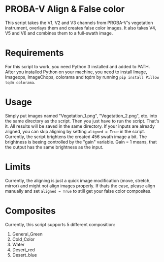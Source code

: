# PROBA-V Align & False color
This script takes the V1, V2 and V3 channels from PROBA-V's vegetation instrument, overlays them and creates false color images.
It also takes V4, V5 and V6 and combines them to a full-swath image.

# Requirements
For this script to work, you need Python 3 installed and added to PATH. 
After you installed Python on your machine, you need to install Image, Imageops, ImageChops, colorama and tqdm by running
`pip install Pillow tqdm colorama`.

# Usage
Simply put images named "Vegetation_1.png", "Vegetation_2.png", etc. into the same directory as the script.
Then you just have to run the script. That's it. All results will be saved in the same directory. 
If your inputs are already aligned, you can skip aligning by setting `aligned = True` in the script.
Currently, the script brightens the created 456 swath image a bit. The brightness is beeing controlled by the "gain" variable. 
Gain = 1 means, that the output has the same brightness as the input.

# Limits
Currently, the aligning is just a quick image modification (move, stretch, mirror) and might not align images properly. 
If thats the case, please align manually and set `aligned = True` to still get your false color composites.

# Composites
Currently, this script supports 5 different composition:
1. General_Green
2. Cold_Color
3. Water
4. Desert_red
5. Desert_blue

